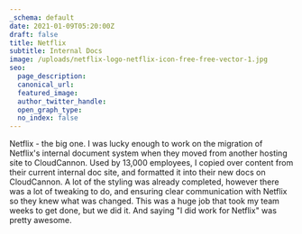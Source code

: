 ```yaml
---
_schema: default
date: 2021-01-09T05:20:00Z
draft: false
title: Netflix
subtitle: Internal Docs
image: /uploads/netflix-logo-netflix-icon-free-free-vector-1.jpg
seo:
  page_description:
  canonical_url:
  featured_image:
  author_twitter_handle:
  open_graph_type:
  no_index: false
---
```

Netflix - the big one. I was lucky enough to work on the migration of Netflix's internal document system when they moved from another hosting site to CloudCannon. Used by 13,000 employees, I copied over content from their current internal doc site, and formatted it into their new docs on CloudCannon. A lot of the styling was already completed, however there was a lot of tweaking to do, and ensuring clear communication with Netflix so they knew what was changed. This was a huge job that took my team weeks to get done, but we did it. And saying "I did work for Netflix" was pretty awesome.